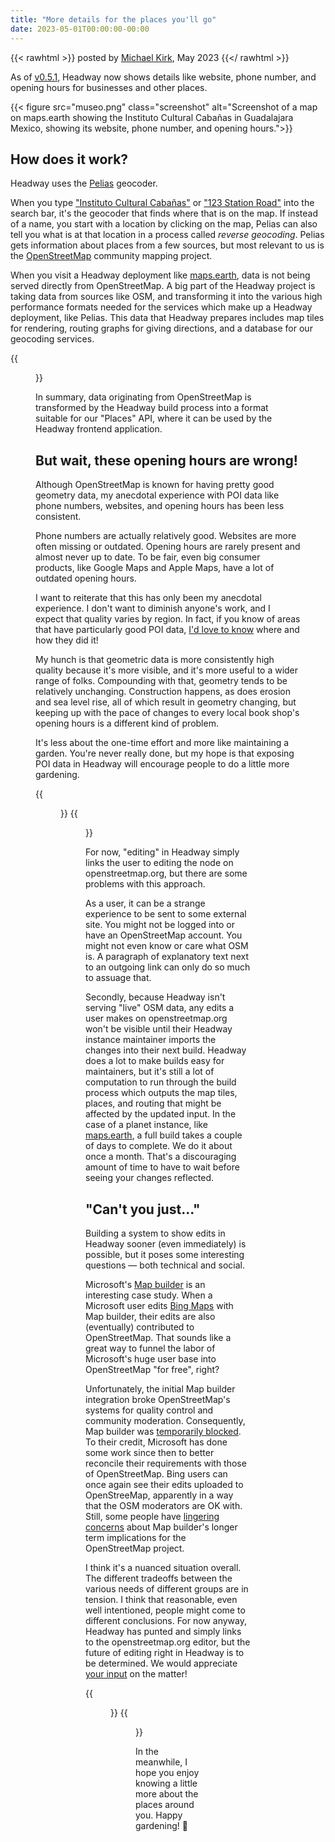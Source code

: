 ```yaml
---
title: "More details for the places you'll go"
date: 2023-05-01T00:00:00-00:00
---
```


{{< rawhtml >}}
<span class="byline">posted by <a href="https://github.com/michaelkirk">Michael Kirk</a>, May 2023</span>
{{</ rawhtml >}}

As of [v0.5.1](https://github.com/headwaymaps/headway/releases/tag/v0.5.1), Headway now shows details like website, phone number, and opening hours for businesses and other places.

{{< figure src="museo.png" class="screenshot" alt="Screenshot of a map on maps.earth showing the Instituto Cultural Cabañas in Guadalajara Mexico, showing its website, phone number, and opening hours.">}}

## How does it work?

Headway uses the [Pelias](https://pelias.io) geocoder.

When you type ["Instituto Cultural Cabañas"](https://maps.earth/search/Instituto%20Cultural%20Cabañas) or ["123 Station Road"](https://maps.earth/search/123%20Station%20Road) into the search bar,
it's the geocoder that finds where that is on the map.
If instead of a name, you start with a location by clicking on the map,
Pelias can also tell you what is at that location in a process called _reverse geocoding_.
Pelias gets information about places from a few sources, but most relevant to us is the [OpenStreetMap](https://openstreetmap.org/about) community mapping project.

When you visit a Headway deployment like [maps.earth](https://maps.earth), data is not being served directly from OpenStreetMap.
A big part of the Headway project is taking data from sources like OSM, and transforming it into the various high performance formats needed for the services which make up a Headway deployment, like Pelias.
This data that Headway prepares includes map tiles for rendering, routing graphs for giving directions, and a database for our geocoding services.

{{<figure class="screenshot" src="osm-import-diagram.jpg" alt="A diagram showing data flowing from the OpenStreetMap.org database through the Headway build process to the maps.earth frontend">}}

In summary, data originating from OpenStreetMap is transformed by the Headway build process into a format suitable for our "Places" API, where it can be used by the Headway frontend application.

## But wait, these opening hours are wrong!

Although OpenStreetMap is known for having pretty good geometry data, my anecdotal experience with POI data like phone numbers, websites, and opening hours has been less consistent.

Phone numbers are actually relatively good.
Websites are more often missing or outdated.
Opening hours are rarely present and almost never up to date.
To be fair, even big consumer products, like Google Maps and Apple Maps, have a lot of outdated opening hours.

I want to reiterate that this has only been my anecdotal experience.
I don't want to diminish anyone's work, and I expect that quality varies by region.
In fact, if you know of areas that have particularly good POI data, [I'd love to know](mailto:info@maps.earth) where and how they did it!

My hunch is that geometric data is more consistently high quality because it's more visible, and it's more useful to a wider range of folks.
Compounding with that, geometry tends to be relatively unchanging.
Construction happens, as does erosion and sea level rise, all of which result in geometry changing,
but keeping up with the pace of changes to every local book shop's opening hours is a different kind of problem.

It's less about the one-time effort and more like maintaining a garden. You're never really done, but my hope is that exposing POI data in Headway will encourage people to do a little more gardening.

{{<figure class="two-up first" src="garden-weeds.jpg" alt="A garden patch overgrown with dandelions and scrubby grass">}}
{{<figure class="two-up" src="garden-mulched.jpg" alt="The same garden patch, with weeds removed. The soil has been freshly mulched over with straw.">}}

For now, "editing" in Headway simply links the user to editing the node on openstreetmap.org,
but there are some problems with this approach.

As a user, it can be a strange experience to be sent to some external site.
You might not be logged into or have an OpenStreetMap account.
You might not even know or care what OSM is.
A paragraph of explanatory text next to an outgoing link can only do so much to assuage that.

Secondly, because Headway isn't serving "live" OSM data, any edits a user makes on openstreetmap.org won't be visible until their Headway instance maintainer imports the changes into their next build.
Headway does a lot to make builds easy for maintainers, but it's still a lot of computation to run through the build process which outputs the map tiles, places, and routing that might be affected by the updated input.
In the case of a planet instance, like [maps.earth](https://maps.earth), a full build takes a couple of days to complete.
We do it about once a month.
That's a discouraging amount of time to have to wait before seeing your changes reflected.

## "Can't you just..."

Building a system to show edits in Headway sooner (even immediately) is possible, but it poses some interesting questions — both technical and social.

Microsoft's [Map builder](https://wiki.openstreetmap.org/wiki/Bing_Mapbuilder) is an interesting case study.
When a Microsoft user edits [Bing Maps](https://www.bing.com/maps) with Map builder, their edits are also (eventually) contributed to OpenStreetMap.
That sounds like a great way to funnel the labor of Microsoft's huge user base into OpenStreetMap "for free", right?

Unfortunately, the initial Map builder integration broke OpenStreetMap's systems for quality control and community moderation.
Consequently, Map builder was [temporarily blocked](https://www.openstreetmap.org/user_blocks/5701).
To their credit, Microsoft has done some work since then to better reconcile their requirements with those of OpenStreetMap.
Bing users can once again see their edits uploaded to OpenStreeMap, apparently in a way that the OSM moderators are OK with.
Still, some people have [lingering concerns](https://www.openstreetmap.org/user/Pieter%20Vander%20Vennet/diary/400909) about Map builder's longer term implications for the OpenStreetMap project.

I think it's a nuanced situation overall.
The different tradeoffs between the various needs of different groups are in tension.
I think that reasonable, even well intentioned, people might come to different conclusions.
For now anyway, Headway has punted and simply links to the openstreetmap.org editor,
but the future of editing right in Headway is to be determined.
We would appreciate [your input](https://github.com/headwaymaps/headway/discussions) on the matter!

{{<figure class="two-up first" src="garden-box.jpg" alt="The author and a friend bend over a raised garden bed, pulling weeds from the soil">}}
{{<figure class="two-up" src="garden-grown.jpg" alt="The same garden plot from earlier in the post, with pumpkin vines sprawling over the fence, corn, flowers, and other garden plants have grown tall. It's a bit ragged over all, but verdent.">}}

In the meanwhile, I hope you enjoy knowing a little more about the places around you. Happy gardening! 🌱

